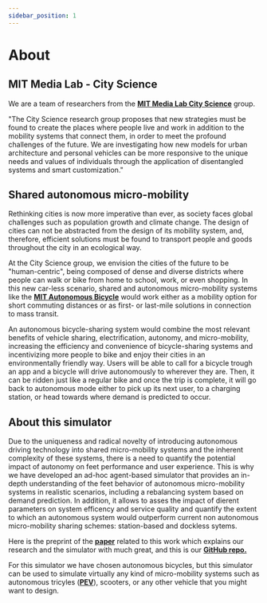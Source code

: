 ```yaml
---
sidebar_position: 1
---
```


# About

## MIT Media Lab - City Science

We are a team of researchers from the  **[MIT Media Lab City Science](https://www.media.mit.edu/groups/city-science/overview/)**  group. 

"The City Science research group proposes that new strategies must be found to create the places where people live and work in addition to the mobility systems that connect them, in order to meet the profound challenges of the future.  We are investigating how new models for urban architecture and personal vehicles can be more responsive to the unique needs and values of individuals through the application of disentangled systems and smart customization."

## Shared autonomous micro-mobility

Rethinking cities is now more imperative than ever, as society faces global challenges such as population growth and climate change. The design of cities can not be abstracted from the design of its mobility system, and, therefore, efficient solutions must be found to transport people and goods throughout the city in an ecological way. 

At the City Science group, we envision the cities of the future to be "human-centric", being composed of dense and diverse districts where people can walk or bike from home to school, work, or even shopping. In this new car-less scenario, shared and autonomous micro-mobility systems like the **[MIT Autonomous Bicycle](https://www.media.mit.edu/projects/AutonomousBicycleProject/overview/)** would work either as a mobility option for short commuting distances or as first- or last-mile solutions in connection to mass transit. 

An autonomous bicycle-sharing system would combine the most relevant benefits of vehicle sharing, electrification, autonomy, and micro-mobility, increasing the efficiency and convenience of bicycle-sharing systems and incentivizing more people to bike and enjoy their cities in an environmentally friendly way.  Users will be able to call for a bicycle trough an app and a bicycle will drive autonomously to wherever they are. Then, it can be ridden just like a regular bike and once the trip is complete, it will go back to autonomous mode either to pick up its next user, to a charging station, or head towards where demand is predicted to occur.

## About this simulator

Due to the uniqueness and radical novelty of introducing autonomous driving technology into shared micro-mobility systems and the inherent complexity of these systems, there is a need to quantify the potential impact of autonomy on feet performance and user experience. This is why we have developed an ad-hoc agent-based simulator that provides an in-depth understanding of the feet behavior of autonomous micro-mobility systems in realistic scenarios, including a rebalancing system based on demand prediction. In addition, it allows to asses the impact of dierent parameters on system efficency and service quality and quantify the extent to which an autonomous system would outperform current non autonomous micro-mobility sharing schemes: station-based and dockless sytems.

Here is the preprint of the **[paper](https://arxiv.org/abs/2106.09694)** related to this work which explains our research and the simulator with much great, and this is our **[GitHub repo.](https://guides.github.com/)**

For this simulator we have chosen autonomous bicycles, but this simulator can be used to simulate virtually any kind of micro-mobility systems such as autonomous tricyles (**[PEV](https://www.media.mit.edu/projects/pev/overview/)**), scooters, or any other vehicle that you might want to design. 



